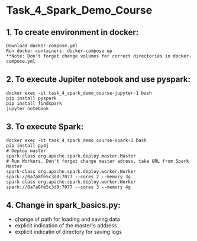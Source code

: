 # Task_4_Spark_Demo_Course
## 1. To create environment in docker:
    Download docker-compose.yml
    Run docker containers: docker-compose up
    **Note: Don't forget chenge volumes for correct directories in docker-compose.yml
## 2. To execute Jupiter notebook and use pyspark: 
    docker exec -it task_4_spark_demo_course-jupyter-1 bash
    pip install pyspark
    pip install findspark
    jupyter notebook
## 3. To execute Spark:
    docker exec -it task_4_spark_demo_course-spark-1 bash
    pip install py4j
    # Deploy master
    spark-class org.apache.spark.deploy.master.Master
    # Run Workers. Don't forget change master adress, take URL from Spark Master
    spark-class org.apache.spark.deploy.worker.Worker spark://0a7a8fe5c3d8:7077 --cores 2 --memory 3g
    spark-class org.apache.spark.deploy.worker.Worker spark://0a7a8fe5c3d8:7077 --cores 3 --memory 4g
## 4. Change in spark_basics.py: 
   - change of path for loading and saving data
   - explicit indication of the master's address
   - explicit indicatin of directory for saving logs





